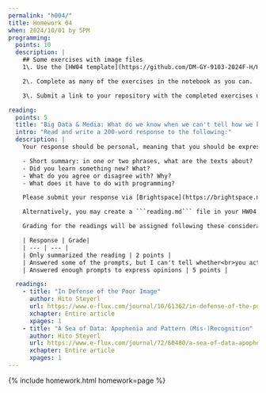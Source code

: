 ```yaml
---
permalink: "h004/"
title: Homework 04
when: 2024/10/01 by 5PM
programming:
  points: 10
  description: |
    ## Some exercises with image files
    1\. Use the [HW04 template](https://github.com/DM-GY-9103-2024F-H/HW04) to start a repository in your organization's GitHub space. It should be named HW04. Open the notebook file using GitHub Codespaces to continue the exercises.

    2\. Complete as many of the exercises in the notebook as you can.

    3\. Submit a link to your repository with the completed exercises using [Brightspace](https://brightspace.nyu.edu/).

reading:
  points: 5
  title: "Big Data & Media: What do we know when we can't tell how we know?"
  intro: "Read and write a 200-word response to the following:"
  description: |
    Your response should be personal, meaning that you should be expressing your views and opinions about the text and not just summarizing it. You can use the following rubric to guide your response:

    - Short summary: in one or two phrases, what are the texts about?
    - Did you learn something new? What?
    - What do you agree or disagree with? Why?
    - What does it have to do with programming?

    Please submit your response via [Brightspace](https://brightspace.nyu.edu/).

    Alternatively, you may create a ```reading.md``` file in your HW04 repo and write your response in markdown. Just make sure to submit a link to the file using [Brightspace](https://brightspace.nyu.edu/).

    Grading for the readings will be assigned following these considerations:

    | Response | Grade|
    | --- | --- |
    | Only summarized the reading | 2 points |
    | Answered some of the prompts, but I can't tell whether<br>you actually read the text, or what you thought | 3 points |
    | Answered enough prompts to express opinions | 5 points |

  readings:
    - title: "In Defense of the Poor Image"
      author: Hito Steyerl
      url: https://www.e-flux.com/journal/10/61362/in-defense-of-the-poor-image/
      xchapter: Entire article
      xpages: 1
    - title: "A Sea of Data: Apophenia and Pattern (Mis-)Recognition"
      author: Hito Steyerl
      url: https://www.e-flux.com/journal/72/60480/a-sea-of-data-apophenia-and-pattern-mis-recognition/
      xchapter: Entire article
      xpages: 1
---
```

{% include homework.html homework=page %}
